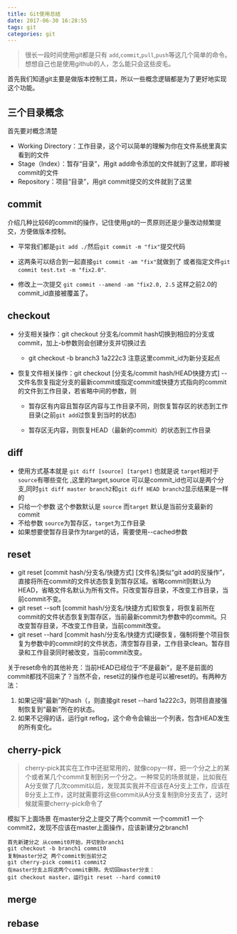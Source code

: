 ```yaml
---
title: Git使用总结
date: 2017-06-30 16:28:55
tags: git
categories: git
---
```

> 很长一段时间使用git都是只有 `add`,`commit`,`pull`,`push`等这几个简单的命令。想想自己也是使用github的人，怎么能只会这些皮毛。

首先我们知道git主要是做版本控制工具，所以一些概念逻辑都是为了更好地实现这个功能。

## 三个目录概念

首先要对概念清楚 
- Working Directory：工作目录，这个可以简单的理解为你在文件系统里真实看到的文件
- Stage（Index）：暂存“目录”，用git add命令添加的文件就到了这里，即将被commit的文件
- Repository：项目“目录”，用git commit提交的文件就到了这里

## commit

介绍几种比较6的commit的操作，记住使用git的一贯原则还是少量改动频繁提交，方便做版本控制。

- 平常我们都是`git add ./`然后`git commit -m "fix"`提交代码
- 这两条可以结合到一起直接`git commit -am "fix"`就做到了 
或者指定文件`git commit test.txt -m "fix2.0"`.

- 修改上一次提交 `git commit --amend -am "fix2.0, 2.5` 这样之前2.0的commit_id直接被覆盖了。

## checkout


- 分支相关操作：git checkout 分支名/commit hash切换到相应的分支或commit，加上-b参数则会创建分支并切换过去
    + git checkout -b branch3 1a222c3  注意这里commit_id为新分支起点

- 恢复文件相关操作：git checkout [分支名/commit hash/HEAD快捷方式] -- 文件名恢复指定分支的最新commit或指定commit或快捷方式指向的commit的文件到工作目录，若省略中间的参数，则

    - 暂存区有内容且暂存区内容与工作目录不同，则恢复暂存区的状态到工作目录(之前`git add`过恢复到当时的状态)

    - 暂存区无内容，则恢复HEAD（最新的commit）的状态到工作目录

## diff 
- 使用方式基本就是 `git diff [source] [target]` 也就是说 `target`相对于`source`有哪些变化 ,这里的target,source 可以是commit_id也可以是两个分支,同时`git diff master branch2`和`git diff HEAD branch2`显示结果是一样的
- 只给一个参数 这个参数默认是 `source` 而`target` 默认是当前分支最新的commit
- 不给参数 `source`为暂存区，`target`为工作目录
- 如果想要使暂存目录作为target的话，需要使用--cached参数

## reset 
- git reset [commit hash/分支名/快捷方式] [文件名]类似“git add的反操作”，直接将所在commit的文件状态恢复到暂存区域。省略commit则默认为HEAD，省略文件名默认为所有文件。只改变暂存目录，不改变工作目录，当前commit不变。
- git reset --soft [commit hash/分支名/快捷方式]软恢复，将恢复前所在commit的文件状态恢复到暂存区，当前最新commit为参数中的commit。只改变暂存目录，不改变工作目录，当前commit改变。
- git reset --hard [commit hash/分支名/快捷方式]硬恢复，强制将整个项目恢复为参数中的commit时的文件状态，清空暂存目录，工作目录clean。暂存目录和工作目录同时被改变，当前commit改变。

关于reset命令的其他补充：当前HEAD已经位于“不是最新”，是不是前面的commit都找不回来了？当然不会，reset过的操作也是可以被reset的。有两种方法：

1. 如果记得“最新”的hash（，则直接git reset --hard 1a222c3，则项目直接强制恢复到“最新”所在的状态。
2. 如果不记得的话，运行git reflog，这个命令会输出一个列表，包含HEAD发生的所有变化。

## cherry-pick
> cherry-pick其实在工作中还挺常用的，就像copy一样，把一个分之上的某个或者某几个commit复制到另一个分之。一种常见的场景就是，比如我在A分支做了几次commit以后，发现其实我并不应该在A分支上工作，应该在B分支上工作，这时就需要将这些commit从A分支复制到B分支去了，这时候就需要cherry-pick命令了

模拟下上面场景 在master分之上提交了两个commit  一个commit1 一个commit2，发现不应该在master上面操作，应该新建分之branch1
```
首先新建分之 从commit0开始，并切到branch1
git checkout -b branch1 commit0
复制master分之 两个commit到当前分之
git cherry-pick commit1 commit2
在master分支上将这两个commit删除。先切回master分支：
git checkout master，运行git reset --hard commit0

```

## merge


## rebase


